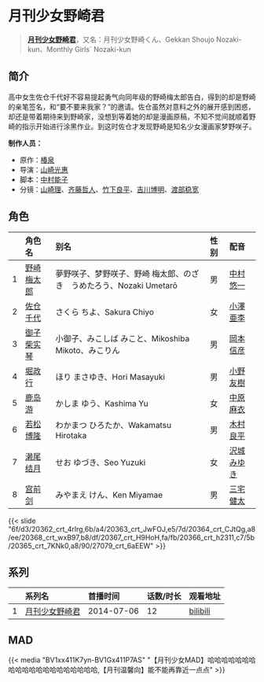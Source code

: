# 月刊少女野崎君


> <u>**[月刊少女野崎君](http://bgm.tv/subject/100449)**</u>，又名：月刊少女野崎くん、Gekkan Shoujo Nozaki-kun、Monthly Girls` Nozaki-kun

## 简介


高中女生佐仓千代好不容易提起勇气向同年级的野崎梅太郎告白，得到的却是野崎的亲笔签名，和“要不要来我家？”的邀请。佐仓虽然对意料之外的展开感到困惑，却还是带着期待来到野崎家，没想到等着她的却是漫画原稿，不知不觉间就顺着野崎的指示开始进行涂黑作业。到这时佐仓才发现野崎是知名少女漫画家梦野咲子。

**制作人员：**
- 原作：[椿泉](http://bgm.tv/person/14369)
- 导演：[山崎光惠](http://bgm.tv/person/8482)
- 脚本：[中村能子](http://bgm.tv/person/14370)
- 分镜：[山崎理](http://bgm.tv/person/1123)、[齐藤哲人](http://bgm.tv/person/2737)、[竹下良平](http://bgm.tv/person/25407)、[吉川博明](http://bgm.tv/person/12102)、[渡部稳宽](http://bgm.tv/person/23345)

## 角色

|     |   角色名   |   别名  | 性别 |  配音  |
|:--- |:------  |:----      |:---  |:--   |
| 1 | [野崎梅太郎](http://bgm.tv/character/20362) | 夢野咲子、梦野咲子、野崎 梅太郎、のざき　うめたろう、Nozaki Umetarō | 男 | [中村悠一](http://bgm.tv/person/4724) |
| 2 | [佐仓千代](http://bgm.tv/character/20363) | さくら ちよ、Sakura Chiyo | 女 | [小澤亜李](http://bgm.tv/person/15287) |
| 3 | [御子柴实琴](http://bgm.tv/character/20364) | 小御子、みこしば みこと、Mikoshiba Mikoto、みこりん | 男 | [岡本信彦](http://bgm.tv/person/4950) |
| 4 | [堀政行](http://bgm.tv/character/20368) | ほり まさゆき、Hori Masayuki | 男 | [小野友樹](http://bgm.tv/person/4976) |
| 5 | [鹿岛游](http://bgm.tv/character/20367) | かしま ゆう、Kashima Yu | 女 | [中原麻衣](http://bgm.tv/person/4145) |
| 6 | [若松博隆](http://bgm.tv/character/20366) | わかまつ ひろたか、Wakamatsu Hirotaka | 男 | [木村良平](http://bgm.tv/person/4994) |
| 7 | [濑尾结月](http://bgm.tv/character/20365) | せお ゆづき、Seo Yuzuki | 女 | [沢城みゆき](http://bgm.tv/person/4244) |
| 8 | [宫前剑](http://bgm.tv/character/27079) | みやまえ けん、Ken Miyamae | 男 | [三宅健太](http://bgm.tv/person/4227) |

{{< slide "6f/d3/20362_crt_4rlrg,6b/a4/20363_crt_JwFOJ,e5/7d/20364_crt_CJtQg,a8/ee/20368_crt_wxB97,b8/df/20367_crt_H9HoH,fa/fb/20366_crt_h2311,c7/5b/20365_crt_7KNk0,a8/90/27079_crt_6aEEW" >}}

## 系列

|     |   系列名   |   首播时间  | 话数/时长  | 观看地址 |
|:---  |:------    |:----      |:---       |:---  |
| 1 |[月刊少女野崎君](https://bgm.tv/subject/100449)| 2014-07-06 | 12 | [bilibili](https://www.bilibili.com/bangumi/play/ep770)  |



## MAD

{{< media  "BV1xx411K7yn-BV1Gx411P7AS"
"【月刊少女MAD】哈哈哈哈哈哈哈哈哈哈哈哈哈哈哈哈哈哈哈哈,【月刊温馨向】能不能再靠近一点点"  >}}

